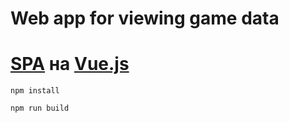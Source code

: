 # Web app for viewing game data
# [SPA](https://ru.wikipedia.org/wiki/Одностраничное_приложение) на [Vue.js](https://vuejs.org/)

`npm install`

`npm run build`
